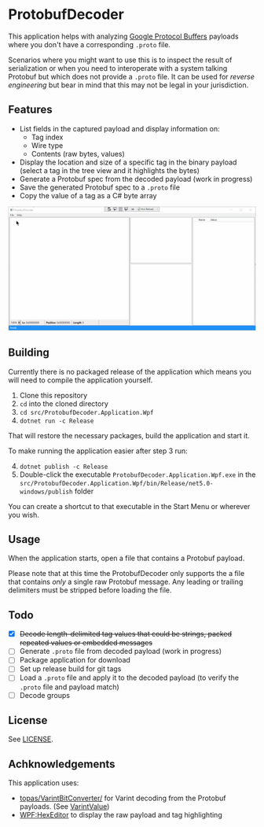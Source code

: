 # ProtobufDecoder

This application helps with analyzing [Google Protocol Buffers](https://developers.google.com/protocol-buffers) payloads where you don't have a corresponding `.proto` file.

Scenarios where you might want to use this is to inspect the result of serialization or when you need to interoperate with a system talking Protobuf but which does not provide a `.proto` file. 
It can be used for _reverse engineering_ but bear in mind that this may not be legal in your jurisdiction.

## Features

- List fields in the captured payload and display information on:
  - Tag index
  - Wire type
  - Contents (raw bytes, values) 
- Display the location and size of a specific tag in the binary payload (select a tag in the tree view and it highlights the bytes)
- Generate a Protobuf spec from the decoded payload (work in progress)
- Save the generated Protobuf spec to a `.proto` file
- Copy the value of a tag as a C# byte array

![animated application demo](./app-demo.gif)

## Building

Currently there is no packaged release of the application which means you will need to compile the application yourself.

1. Clone this repository
2. `cd` into the cloned directory
3. `cd src/ProtobufDecoder.Application.Wpf`
4. `dotnet run -c Release`

That will restore the necessary packages, build the application and start it.

To make running the application easier after step 3 run:

4. `dotnet publish -c Release`
5. Double-click the executable `ProtobufDecoder.Application.Wpf.exe` in the `src/ProtobufDecoder.Application.Wpf/bin/Release/net5.0-windows/publish` folder

You can create a shortcut to that executable in the Start Menu or wherever you wish.

## Usage

When the application starts, open a file that contains a Protobuf payload. 

Please note that at this time the ProtobufDecoder only supports the a file that contains _only_ a single raw Protobuf message. Any leading or trailing delimiters must be stripped before loading the file.

## Todo

- [X] ~~Decode length-delimited tag values that could be strings, packed repeated values or embedded messages~~
- [ ] Generate `.proto` file from decoded payload (work in progress)
- [ ] Package application for download
- [ ] Set up release build for git tags
- [ ] Load a `.proto` file and apply it to the decoded payload (to verify the `.proto` file and payload match)
- [ ] Decode groups

## License

See [LICENSE](./LICENSE).

## Achknowledgements

This application uses:

- [topas/VarintBitConverter/](https://github.com/topas/VarintBitConverter/) for Varint decoding from the Protobuf payloads. (See [VarintValue](./src/ProtobufDecoder/VarintValue.cs))
- [WPF:HexEditor](https://github.com/abbaye/WPFHexEditorControl) to display the raw payload and tag highlighting
